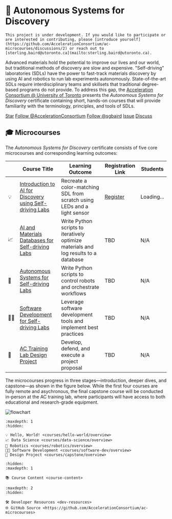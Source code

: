 <!-- ![](logos/ac-uot-logo.svg) -->

# 📜 Autonomous Systems for Discovery

<!--- Removed "Certificate" from title --->

```{warning}
This project is under development. If you would like to participate or are interested in contributing, please [introduce yourself](https://github.com/AccelerationConsortium/ac-microcourses/discussions/2) or reach out to [sterling.baird@utoronto.ca](mailto:sterling.baird@utoronto.ca).
```

Advanced materials hold the potential to improve our lives and our world, but traditional methods of discovery are slow and expensive. "Self-driving" laboratories (SDLs) have the power to fast-track materials discovery by using AI and robotics to run lab experiments autonomously. State-of-the-art SDLs require interdisciplinary teams and skillsets that traditional degree-based programs do not provide. To address this gap, the [Acceleration Consortium @ University of Toronto](https://acceleration.utoronto.ca/) presents the *Autonomous Systems for Discovery* certificate containing short, hands-on courses that will provide familiarity with the terminology, principles, and tools of SDLs.

<a class="github-button" href="https://github.com/AccelerationConsortium/ac-microcourses"
data-icon="octicon-star" data-size="large" data-show-count="true" aria-label="Star
AccelerationConsortium/ac-microcourses on GitHub">Star</a>
<a class="github-button"
href="https://github.com/AccelerationConsortium" data-size="large" data-show-count="true"
aria-label="Follow @AccelerationConsortium on GitHub">Follow @AccelerationConsortium</a>
<a class="github-button"
href="https://github.com/sgbaird" data-size="large" data-show-count="true"
aria-label="Follow @sgbaird on GitHub">Follow @sgbaird</a>
<a class="github-button" href="https://github.com/AccelerationConsortium/ac-microcourses/issues"
data-icon="octicon-issue-opened" data-size="large" data-show-count="true"
aria-label="Issue AccelerationConsortium/ac-microcourses on GitHub">Issue</a>
<a class="github-button" href="https://github.com/AccelerationConsortium/ac-microcourses/discussions" data-icon="octicon-comment-discussion" data-size="large" aria-label="Discuss AccelerationConsortium/ac-microcourses on GitHub">Discuss</a>

<!-- ```{note}
While the certificate option requires formal registration and tuition dues, the course content is made freely available.
``` -->

<!-- Alan's YouTube video, either here or as part of the Hello, World! course -->
<!-- description of the microcredentials, and the difference between the microcourse content and the microcredentials certificate -->

## 🎓 Microcourses

The *Autonomous Systems for Discovery* certificate consists of five core microcourses and corresponding learning outcomes:

|  | Course Title | Learning Outcome | Registration Link | Students |
|--------|--------------|-------------|------------------| -------- |
| 💡    | [Introduction to AI for Discovery using Self-driving Labs](courses/hello-world/overview.md) | Recreate a color-matching SDL from scratch using LEDs and a light sensor | [Register](https://learn.utoronto.ca/programs-courses/courses/4010-introduction-ai-discovery-using-self-driving-labs) | <span id="helloWorldStudentCount" class="student-count">Loading...</span> |
| 📈    | [AI and Materials Databases for Self-driving Labs](courses/data-science/overview.md) | Write Python scripts to iteratively optimize materials and log results to a database | TBD | N/A |
| 🦾    | [Autonomous Systems for Self-driving Labs](courses/robotics/overview.md) | Write Python scripts to control robots and orchestrate workflows | TBD | N/A |
| 🧑‍💻    | [Software Development for Self-driving Labs](courses/software-dev/overview.md) | Leverage software development tools and implement best practices | TBD | N/A |
| 🏢    | [AC Training Lab Design Project](courses/capstone/overview.md) | Develop, defend, and execute a project proposal | TBD | N/A |

The microcourses progress in three stages—introduction, deeper dives, and capstone—as shown in the figure below. While the first four courses are fully remote and asychronous, the final capstone course will be conducted in-person at the AC training lab, where participants will have access to both educational and research-grade equipment.

![flowchart](course-flowchart-black-border.png)



<!-- ```{toctree}
:hidden:
:maxdepth: 2

🗺️ Certificate Overview <certificate-framework>
``` -->

```{toctree}
:maxdepth: 1
:hidden:

💡 Hello, World! <courses/hello-world/overview>
📈 Data Science <courses/data-science/overview>
🦾 Robotics <courses/robotics/overview>
🧑‍💻 Software Development <courses/software-dev/overview>
🏢 Design Project <courses/capstone/overview>
```

```{toctree}
:hidden:
:maxdepth: 1

📚 Course Content <course-content>
```

```{toctree}
:maxdepth: 2
:hidden:

🛠️ Developer Resources <dev-resources>
🌐 GitHub Source <https://github.com/AccelerationConsortium/ac-microcourses>
```

[Sphinx]: http://www.sphinx-doc.org/
[Markdown]: https://daringfireball.net/projects/markdown/
[reStructuredText]: http://www.sphinx-doc.org/en/master/usage/restructuredtext/basics.html
[MyST]: https://myst-parser.readthedocs.io/en/latest/


<script async defer src="https://buttons.github.io/buttons.js"></script>

<script src="_static/fetch_student_count.js"></script>
